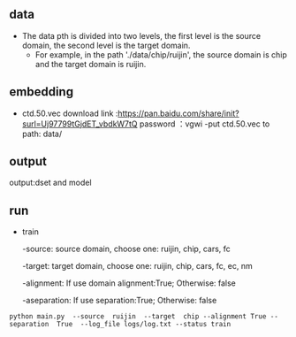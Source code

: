## data
- The data pth is divided into two levels, the first level is the source domain, the second level is the target domain.
    - For example, in the path './data/chip/ruijin', the source domain is chip and the target domain is ruijin.

## embedding
- ctd.50.vec download link :https://pan.baidu.com/share/init?surl=Uj97799tGjdET_vbdkW7tQ password ：vgwi
    -put ctd.50.vec to path: data/

## output
output:dset and model
  
## run
- train  

    -source: source domain, choose one: ruijin, chip, cars, fc    
    
    -target: target domain, choose one: ruijin, chip, cars, fc, ec, nm 
    
    -alignment: If use domain alignment:True; Otherwise: false
    
    -aseparation: If use separation:True; Otherwise: false 
    
  
 ```
 python main.py  --source  ruijin  --target  chip --alignment True --separation  True  --log_file logs/log.txt --status train
 ```
  
